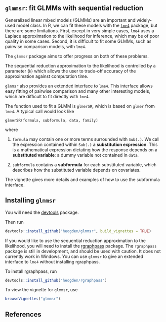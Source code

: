 <!-- README.md is generated from README.Rmd. Please edit that file -->
`glmmsr`: fit GLMMs with sequential reduction
---------------------------------------------

Generalized linear mixed models (GLMMs) are an important and widely-used model class. In R, we can fit these models with the [`lme4`](https://github.com/lme4/lme4) package, but there are some limitations. First, except in very simple cases, `lme4` uses a Laplace approximation to the likelihood for inference, which may be of poor quality in some cases. Second, it is difficult to fit some GLMMs, such as pairwise comparison models, with `lme4`.

The `glmmsr` package aims to offer progress on both of these problems.

The sequential reduction approximation to the likelihood is controlled by a parameter (`k`) which allows the user to trade-off accuracy of the approximation against computation time.

`glmmsr` also provides an extended interface to `lme4`. This interface allows easy fitting of pairwise comparison and many other interesting models, which are difficult to fit directly with `lme4`.

The function used to fit a GLMM is `glmerSR`, which is based on `glmer` from `lme4`. A typical call would look like

    glmerSR(formula, subformula, data, family)

where

1.  `formula` may contain one or more terms surrounded with `Sub(.)`. We call the expression contained within `Sub(.)` a **substitution expression**. This is a mathematical expression dictating how the response depends on a **substituted variable**: a dummy variable not contained in `data`.

2.  `subformula` contains a **subformula** for each substituted variable, which describes how the substituted variable depends on covariates.

The vignette gives more details and examples of how to use the subformula interface.

Installing `glmmsr`
-------------------

You will need the [devtools](https://github.com/hadley/devtools) package.

Then run

``` r
devtools::install_github("heogden/glmmsr", build_vignettes = TRUE)
```

If you would like to use the sequential reduction approximation to the likelihood, you will need to install the [rgraphpass](https://github.com/heogden/rgraphpass) package. The `rgraphpass` package is still in development, and should be used with caution. It does not currently work in Windows. You can use `glmmsr` to give an extended interface to `lme4` without installing rgraphpass.

To install rgraphpass, run

``` r
devtools::install_github("heogden/rgraphpass")
```

To view the vignette for `glmmsr`, use

``` r
browseVignettes("glmmsr")
```

References
----------
